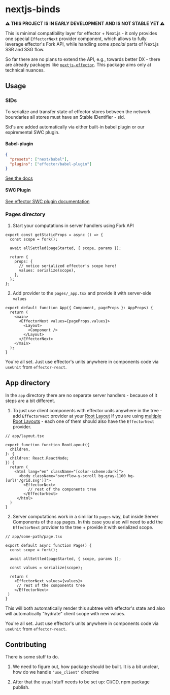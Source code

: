 # nextjs-binds


**⚠️ THIS PROJECT IS IN EARLY DEVELOPMENT AND IS NOT STABLE YET ⚠️**

This is minimal compatibility layer for effector + Next.js - it only provides one special `EffectorNext` provider component, which allows to fully leverage effector's Fork API, while handling some *special* parts of Next.js SSR and SSG flow.

So far there are no plans to extend the API, e.g., towards better DX - there are already packages like [`nextjs-effector`](https://github.com/risenforces/nextjs-effector).
This package aims only at technical nuances.

## Usage

### SIDs

To serialize and transfer state of effector stores between the network boundaries all stores must have an Stable IDentifier - sid.

Sid's are added automatically via either built-in babel plugin or our expiremental SWC plugin.

#### Babel-plugin

```json
{
  "presets": ["next/babel"],
  "plugins": ["effector/babel-plugin"]
}
```

[See the docs](https://effector.dev/docs/api/effector/babel-plugin/#usage)

#### SWC Plugin

[See effector SWC plugin documentation](https://github.com/effector/swc-plugin)

### Pages directory

1. Start your computations in server handlers using Fork API

```tsx
export const getStaticProps = async () => {
  const scope = fork();

  await allSettled(pageStarted, { scope, params });

  return {
    props: {
      // notice serialized effector's scope here!
      values: serialize(scope),
    },
  };
};
```

2. Add provider to the `pages/_app.tsx` and provide it with server-side `values`

```tsx
export default function App({ Component, pageProps }: AppProps) {
  return (
    <main>
      <EffectorNext values={pageProps.values}>
        <Layout>
          <Component />
        </Layout>
      </EffectorNext>
    </main>
  );
}
```

You're all set. Just use effector's units anywhere in components code via `useUnit` from `effector-react`.


## App directory

In the `app` directory there are no separate server handlers - because of it steps are a bit different.

1. To just use client components with effector units anywhere in the tree - add `EffectorNext` provider at your [Root Layout](https://beta.nextjs.org/docs/routing/pages-and-layouts#root-layout-required)
If you are using [multiple Root Layouts](https://beta.nextjs.org/docs/routing/defining-routes#example-creating-multiple-root-layouts) - each one of them should also have the `EffectorNext` provider.

```tsx
// app/layout.tsx

export function function RootLayout({
  children,
}: {
  children: React.ReactNode;
}) {
  return (
    <html lang="en" className="[color-scheme:dark]">
      <body className="overflow-y-scroll bg-gray-1100 bg-[url('/grid.svg')]">
        <EffectorNext>
          // rest of the components tree
        </EffectorNext>
     </html>
  )
}
```

2. Server computations work in a similiar to `pages` way, but inside Server Components of the `app` pages.
In this case you also will need to add the `EffectorNext` provider to the tree + provide it with serialized scope.

```tsx
// app/some-path/page.tsx

export default async function Page() {
  const scope = fork();

  await allSettled(pageStarted, { scope, params });

  const values = serialize(scope);

  return (
    <EffectorNext values={values}>
     // rest of the components tree
    </EffectorNext>
 )
}
```
This will both automatically render this subtree with effector's state and also will automatically "hydrate" client scope with new values.

You're all set. Just use effector's units anywhere in components code via `useUnit` from `effector-react`.

## Contributing

There is some stuff to do.

1. We need to figure out, how package should be built. It is a bit unclear, how do we handle `"use_client"` directive

2. After that the usual stuff needs to be set up: CI/CD, npm package publish.
